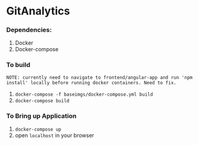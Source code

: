 # GitAnalytics


### Dependencies:
 1. Docker
 2. Docker-compose

### To build
    NOTE: currently need to navigate to frontend/angular-app and run 'npm install' locally before running docker containers. Need to fix.
 1. `docker-compose -f baseimgs/docker-compose.yml build`
 2. `docker-compose build`

### To Bring up Application
 1. `docker-compose up`
 2. open `localhost` in your browser
